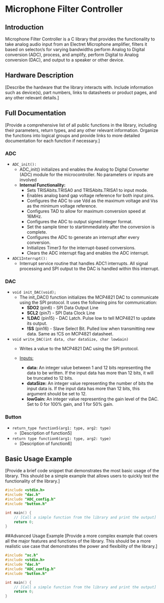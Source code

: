 # Microphone Filter Controller

## Introduction
Microphone Filter Controller is a C library that provides the functionality to take analog audio input from an Electret Microphone amplifier, filters it based on selector/s for varying bandwidths perform Analog to Digital conversion (ADC), process, and amplify, perform Digital to Analog conversion (DAC), and output to a speaker or other device.

## Hardware Description
[Describe the hardware that the library interacts with. Include information such as device(s), part numbers, links to datasheets or product pages, and any other relevant details.]

## Full Documentation
[Provide a comprehensive list of all public functions in the library, including their parameters, return types, and any other relevant information. Organize the functions into logical groups and provide links to more detailed documentation for each function if necessary.]

### ADC
- `ADC_init():`
  - ADC_init() initializes and enables the Analog to Digital Converter (ADC) module for the microcontroller. No parameters or inputs are involved
  - <b>Internal Functionality:</b>
    - Sets TRISAbits.TRISA0 and TRISAbits.TRISA1 to input mode.
    - Enables analog band gap voltage reference for both input pins.
    - Configures the ADC to use Vdd as the maximum voltage and Vss as the minimum voltage reference.
    - Configures TAD to allow for maximum conversion speed at 16MHz.
    - Configures the ADC to output signed integer format.
    - Set the sample timer to startimmediately after the conversion is complete.
    - Configures the ADC to generate an interrupt after every conversion.
    - Initializes Timer3 for the interrupt-based conversions.
    - Clears the ADC interrupt flag and enables the ADC interrupt.
 -  `ADC1Interrupt():`
    - Interrupt service routine that handles ADC1 interrupts. All signal processing and SPI output to the DAC is handled within this interrupt.

### DAC
- `void init_DAC(void);`
  - The init_DAC() function initializes the MCP4821 DAC to communicate using the SPI protocol. It uses the following pins for communication:
    - <b>SDO2</b> (pin6) - SPI Data Output Line
    - <b>SCL2</b> (pin7) - SPI Data Clock Line
    - <b>!LDAC</b> (pin15) - DAC Latch. Pulse low to tell MCP4821 to update its output.
    - <b>!SS</b> (pin16) - Slave Select Bit. Pulled low when transmitting new data. Same as !CS on MCP4821 datasheet.
- `void write_DAC(int data, char dataSize, char lowGain)`
  - Writes a value to the MCP4821 DAC using the SPI protocol.

  - <u>Inputs:</u>
    - <b>data:</b> An integer value between 1 and 12 bits representing the data to be written. If the input data has more than 12 bits, it will be truncated to 12 bits.
    - <b>dataSize:</b> An integer value representing the number of bits the input data is. If the input data has more than 12 bits, this argument should be set to 12.
    - <b>lowGain:</b> An integer value representing the gain level of the DAC. Set to 0 for 100% gain, and 1 for 50% gain.

### Button
- `return_type function5(arg1: type, arg2: type)`
  - [Description of function5]
- `return type function6(arg1: type, arg2: type)`
  - [Description of function6]

## Basic Usage Example
[Provide a brief code snippet that demonstrates the most basic usage of the library. This should be a simple example that allows users to quickly test the functionality of the library.]

```c
#include <stdio.h>
#include "dac.h"
#include "ADC_config.h"
#include "button.h"

int main() {
    // [Call a simple function from the library and print the output]
    return 0;
}

```
##Advanced Usage Example
[Provide a more complex example that covers all the major features and functions of the library. This should be a more realistic use case that demonstrates the power and flexibility of the library.]

```c
#include "xc.h"
#include <stdio.h>
#include "dac.h"
#include "ADC_config.h"
#include "button.h"

int main() {
    // [Call a simple function from the library and print the output]
    return 0;
}

```
